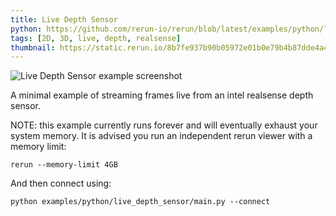 ```yaml
---
title: Live Depth Sensor
python: https://github.com/rerun-io/rerun/blob/latest/examples/python/live_depth_sensor/main.py
tags: [2D, 3D, live, depth, realsense]
thumbnail: https://static.rerun.io/8b7fe937b90b05972e01b0e79b4b87dde4a47914_live_depth_sensor_480w.png
---
```


<picture>
  <source media="(max-width: 480px)" srcset="https://static.rerun.io/8b7fe937b90b05972e01b0e79b4b87dde4a47914_live_depth_sensor_480w.png">
  <source media="(max-width: 768px)" srcset="https://static.rerun.io/47892d2f54f3e4a529ad3d89aef1077f0ee00851_live_depth_sensor_768w.png">
  <source media="(max-width: 1024px)" srcset="https://static.rerun.io/8d80e7bc742fd81540b108f41213b9908af40ce5_live_depth_sensor_1024w.png">
  <source media="(max-width: 1200px)" srcset="https://static.rerun.io/dd76ee07bd01527b6b7dcc26794851ce1e4f782e_live_depth_sensor_1200w.png">
  <img src="https://static.rerun.io/d3c0392bebe2003d24110a779d6f6748167772d8_live_depth_sensor_full.png" alt="Live Depth Sensor example screenshot">
</picture>


A minimal example of streaming frames live from an intel realsense depth sensor.

NOTE: this example currently runs forever and will eventually exhaust your
system memory. It is advised you run an independent rerun viewer with a memory
limit:
```
rerun --memory-limit 4GB
```

And then connect using:
```
python examples/python/live_depth_sensor/main.py --connect
```
